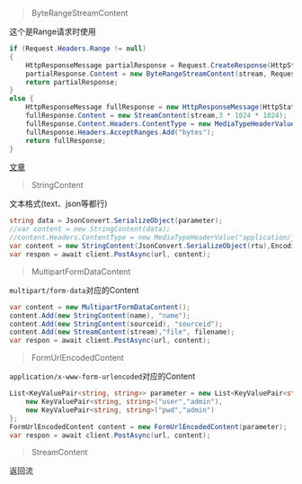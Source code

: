 >ByteRangeStreamContent

这个是Range请求时使用

```csharp
if (Request.Headers.Range != null)
{
    HttpResponseMessage partialResponse = Request.CreateResponse(HttpStatusCode.PartialContent);
    partialResponse.Content = new ByteRangeStreamContent(stream, Request.Headers.Range, type, 3 * 1024 * 1024);
    return partialResponse;
}
else {
    HttpResponseMessage fullResponse = new HttpResponseMessage(HttpStatusCode.OK);
    fullResponse.Content = new StreamContent(stream,3 * 1024 * 1024);
    fullResponse.Content.Headers.ContentType = new MediaTypeHeaderValue(type);
    fullResponse.Headers.AcceptRanges.Add("bytes");
    return fullResponse;
}
```

[文章](https://devblogs.microsoft.com/aspnet/asp-net-web-api-and-http-byte-range-support/)
>StringContent

文本格式(text、json等都行)

```csharp
string data = JsonConvert.SerializeObject(parameter);
//var content = new StringContent(data);
//content.Headers.ContentType = new MediaTypeHeaderValue("application/json");
var content = new StringContent(JsonConvert.SerializeObject(rtu),Encoding.UTF8,Application.Json);
var respon = await client.PostAsync(url, content);
```

>MultipartFormDataContent

`multipart/form-data`对应的Content

```csharp
var content = new MultipartFormDataContent();
content.Add(new StringContent(name), "name");
content.Add(new StringContent(sourceid), "sourceid");
content.Add(new StreamContent(stream),"file", filename);
var respon = await client.PostAsync(url, content);
```

>FormUrlEncodedContent

`application/x-www-form-urlencoded`对应的Content

```csharp
List<KeyValuePair<string, string>> parameter = new List<KeyValuePair<string, string>>() {
    new KeyValuePair<string, string>("user","admin"),
    new KeyValuePair<string, string>("pwd","admin")
};
FormUrlEncodedContent content = new FormUrlEncodedContent(parameter);
var respon = await client.PostAsync(url, content);
```
>StreamContent

返回流